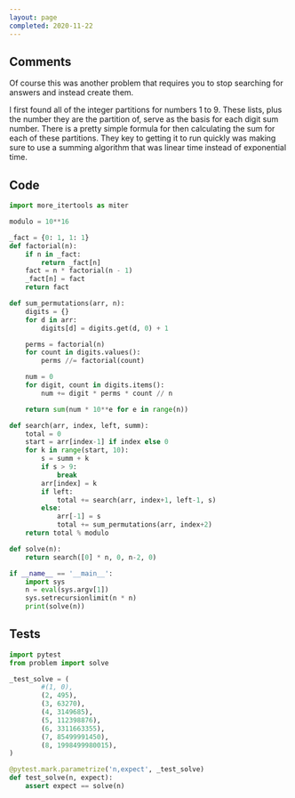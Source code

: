 ```yaml
---
layout: page
completed: 2020-11-22
---
```


## Comments

Of course this was another problem that requires you to stop searching for
answers and instead create them.

I first found all of the integer partitions for numbers 1 to 9.  These lists,
plus the number they are the partition of, serve as the basis for each digit
sum number.  There is a pretty simple formula for then calculating the sum for
each of these partitions.  They key to getting it to run quickly was making
sure to use a summing algorithm that was linear time instead of exponential
time.

## Code

```python
import more_itertools as miter

modulo = 10**16

_fact = {0: 1, 1: 1}
def factorial(n):
    if n in _fact:
        return _fact[n]
    fact = n * factorial(n - 1)
    _fact[n] = fact
    return fact

def sum_permutations(arr, n):
    digits = {}
    for d in arr:
        digits[d] = digits.get(d, 0) + 1

    perms = factorial(n)
    for count in digits.values():
        perms //= factorial(count)

    num = 0
    for digit, count in digits.items():
        num += digit * perms * count // n

    return sum(num * 10**e for e in range(n))

def search(arr, index, left, summ):
    total = 0
    start = arr[index-1] if index else 0
    for k in range(start, 10):
        s = summ + k
        if s > 9:
            break
        arr[index] = k
        if left:
            total += search(arr, index+1, left-1, s)
        else:
            arr[-1] = s
            total += sum_permutations(arr, index+2)
    return total % modulo

def solve(n):
    return search([0] * n, 0, n-2, 0)

if __name__ == '__main__':
    import sys
    n = eval(sys.argv[1])
    sys.setrecursionlimit(n * n)
    print(solve(n))
```

## Tests

```python
import pytest
from problem import solve

_test_solve = (
        #(1, 0),
        (2, 495),
        (3, 63270),
        (4, 3149685),
        (5, 112398876),
        (6, 3311663355),
        (7, 85499991450),
        (8, 1998499980015),
)

@pytest.mark.parametrize('n,expect', _test_solve)
def test_solve(n, expect):
    assert expect == solve(n)
```
